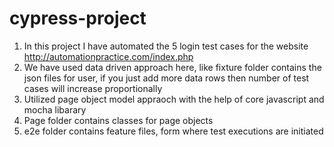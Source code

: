 # cypress-project

1) In this project I have automated the 5 login test cases for the website http://automationpractice.com/index.php
2) We have used data driven approach here, like fixture folder contains the json files for user, if you just add more data rows then number of test cases will increase proportionally
3) Utilized page object model appraoch with the help of core javascript and mocha libarary
4) Page folder contains classes for page objects
5) e2e folder contains feature files, form where test executions are initiated

